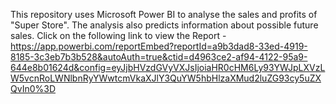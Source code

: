 This repository uses Microsoft Power BI to analyse the sales and profits of "Super Store". The analysis also predicts information about possible future sales.
Click on the following link to view the Report - https://app.powerbi.com/reportEmbed?reportId=a9b3dad8-33ed-4919-8185-3c3eb7b3b528&autoAuth=true&ctid=d4963ce2-af94-4122-95a9-644e8b01624d&config=eyJjbHVzdGVyVXJsIjoiaHR0cHM6Ly93YWJpLXVzLW5vcnRoLWNlbnRyYWwtcmVkaXJlY3QuYW5hbHlzaXMud2luZG93cy5uZXQvIn0%3D
